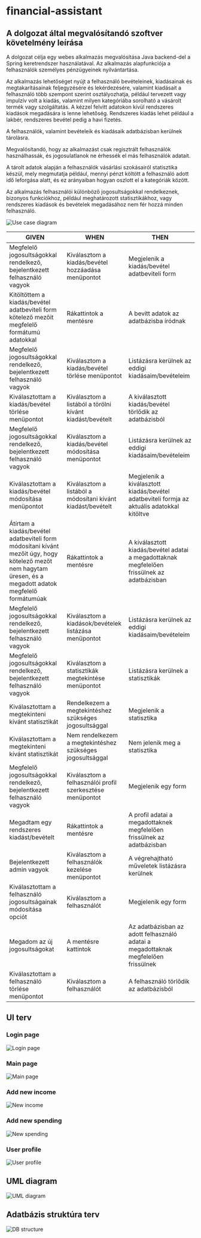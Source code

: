 # financial-assistant

## A dolgozat által megvalósítandó szoftver követelmény leírása

A dolgozat célja egy webes alkalmazás megvalósítása Java backend-del a Spring keretrendszer használatával. Az alkalmazás alapfunkciója a felhasználók személyes pénzügyeinek nyilvántartása.

Az alkalmazás lehetőséget nyújt a felhasználó bevételeinek, kiadásainak és megtakarításainak feljegyzésére és lekérdezésére, valamint kiadásait a felhasználó több szempont szerint osztályozhatja, például tervezett vagy impulzív volt a kiadás, valamint milyen kategóriába sorolható a vásárolt termék vagy szolgáltatás. A kézzel felvitt adatokon kívül rendszeres kiadások megadására is lenne lehetőség. Rendszeres kiadás lehet például a lakbér, rendszeres bevétel pedig a havi fizetés.

A felhasználók, valamint bevételeik és kiadásaik adatbázisban kerülnek tárolásra.

Megvalósítandó, hogy az alkalmazást csak regisztrált felhasználók használhassák, és jogosulatlanok ne érhessék el más felhasználók adatait.

A tárolt adatok alapján a felhasználók vásárlási szokásairól statisztika készül, mely megmutatja például, mennyi pénzt költött a felhasználó adott idő leforgása alatt, és ez arányaiban hogyan oszlott el a kategóriák között.

Az alkalmazás felhasználói különböző jogosultságokkal rendelkeznek, bizonyos funkciókhoz, például meghatározott statisztikákhoz, vagy rendszeres kiadások és bevételek megadásához nem fér hozzá minden felhasználó.

![Use case diagram](https://github.com/szilagyizsofia/financial-assistant/blob/master/use_case.jpg)

GIVEN | WHEN | THEN
--- | --- | ---
Megfelelő jogosultságokkal rendelkező, bejelentkezett felhasználó vagyok | Kiválasztom a kiadás/bevétel hozzáadása menüpontot | Megjelenik a kiadás/bevétel adatbeviteli form
Kitöltöttem a kiadás/bevétel adatbeviteli form kötelező mezőit megfelelő formátumú adatokkal | Rákattintok a mentésre | A bevitt adatok az adatbázisba íródnak
Megfelelő jogosultságokkal rendelkező, bejelentkezett felhasználó vagyok | Kiválasztom a kiadás/bevétel törlése menüpontot | Listázásra kerülnek az eddigi kiadásaim/bevételeim
Kiválasztottam a kiadás/bevétel törlése menüpontot | Kiválasztom a listából a törölni kívánt kiadást/bevételt | A kiválasztott kiadás/bevétel törlődik az adatbázisból
Megfelelő jogosultságokkal rendelkező, bejelentkezett felhasználó vagyok | Kiválasztom a kiadás/bevétel módosítása menüpontot | Listázásra kerülnek az eddigi kiadásaim/bevételeim
Kiválasztottam a kiadás/bevétel módosítása menüpontot | Kiválasztom a listából a módosítani kívánt kiadást/bevételt | Megjelenik a kiválasztott kiadás/bevétel adatbeviteli formja az aktuális adatokkal kitöltve
Átírtam a kiadás/bevétel adatbeviteli form módosítani kívánt mezőit úgy, hogy kötelező mezőt nem hagytam üresen, és a megadott adatok megfelelő formátumúak | Rákattintok a mentésre | A kiválasztott kiadás/bevétel adatai a megadottaknak megfelelően frissülnek az adatbázisban
Megfelelő jogosultságokkal rendelkező, bejelentkezett felhasználó vagyok | Kiválasztom a kiadások/bevételek listázása menüpontot | Listázásra kerülnek az eddigi kiadásaim/bevételeim
Megfelelő jogosultságokkal rendelkező, bejelentkezett felhasználó vagyok | Kiválasztom a statisztikák megtekintése menüpontot | Listázásra kerülnek a statisztikák
Kiválasztottam a megtekinteni kívánt statisztikát | Rendelkezem a megtekintéshez szükséges jogosultsággal  | Megjelenik a statisztika
Kiválasztottam a megtekinteni kívánt statisztikát | Nem rendelkezem a megtekintéshez szükséges jogosultsággal | Nem jelenik meg a statisztika
Megfelelő jogosultságokkal rendelkező, bejelentkezett felhasználó vagyok | Kiválasztom a felhasználói profil szerkesztése menüpontot | Megjelenik egy form 
Megadtam egy rendszeres kiadást/bevételt | Rákattintok a mentésre | A profil adatai a megadottaknek megfelelően frissülnek az adatbázisban
Bejelentkezett admin vagyok | Kiválasztom a felhasználók kezelése menüpontot | A végrehajtható műveletek listázásra kerülnek
Kiválasztottam a felhasználó jogosultságainak módosítása opciót | Kiválasztom a felhasználót | Megjelenik egy form
Megadom az új jogosultságokat | A mentésre kattintok | Az adatbázisban az adott felhasználó adatai a megadottaknak megfelelően frissülnek
Kiválasztottam a felhasználó törlése menüpontot | Kiválasztom a felhasználót | A felhasználó törlődik az adatbázisból

## UI terv
### Login page
![Login page](https://github.com/szilagyizsofia/financial-assistant/blob/master/login_page.png)
### Main page
![Main page](https://github.com/szilagyizsofia/financial-assistant/blob/master/main_page.png)
### Add new income
![New income](https://github.com/szilagyizsofia/financial-assistant/blob/master/new_income.png)
### Add new spending
![New spending](https://github.com/szilagyizsofia/financial-assistant/blob/master/new_spending.png)
### User profile
![User profile](https://github.com/szilagyizsofia/financial-assistant/blob/master/user_profile.png)

## UML diagram
![UML diagram](https://github.com/szilagyizsofia/financial-assistant/blob/master/UML.jpg)

## Adatbázis struktúra terv
![DB structure](https://github.com/szilagyizsofia/financial-assistant/blob/master/db_structure.png)
